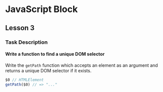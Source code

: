 # JavaScript Block

## Lesson 3

### Task Description

#### Write a function to find a unique DOM selector

Write the ```getPath``` function which accepts an element as an argument and returns a unique DOM selector if it exists.

```javascript
$0 // HTMLElement
getPath($0) // => "..."
```